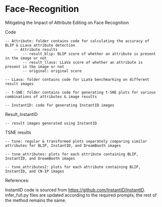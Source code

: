 # Face-Recognition
Mitigating the Impact of Attribute Editing on Face Recognition

Code

    -- Attribute: folder contains code for calculating the accuracy of BLIP & LLava attribute detection
        -- Attribute results
            -- result_blip: BLIP score of whether an attribute is present in the image or not
            -- result_llava: LLaVa score of whether an attribute is present in the image or not
            -- original: original score

    -- LLava: folder contains code for LLaVa benchmarking on different result images

    -- t-SNE: folder contains code for generating t-SNE plots for various combinations of attributes & image results

    -- InstantID: code for generating InstantID images

Result_InstantID

    -- result images generated using InstantID
        
TSNE results

    -- tsne: regular & transformed plots separately comparing similar attributes for BLIP, InstantID, and DreamBooth images
    
    -- tsne_attributes: plots for each attribute containing BLIP, InstantID, and DreamBooth images
    
    -- tsne_attributes2: plots for each attribute containing BLIP, InstantID, and CN-IP images

References:

InstantID code is sourced from https://github.com/InstantID/InstantID. infer_full.py files are updated according to the required prompts; the rest of the method remains the same.
